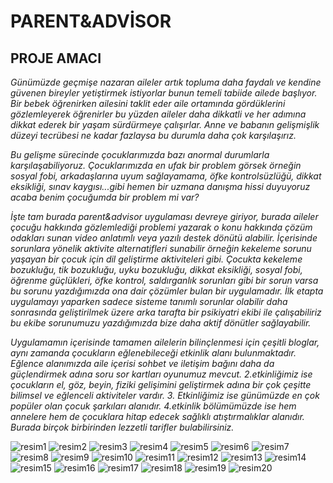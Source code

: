 # PARENT&ADVİSOR 

## PROJE  AMACI

*Günümüzde geçmişe nazaran aileler artık topluma daha faydalı ve kendine güvenen bireyler yetiştirmek istiyorlar bunun temeli tabiide ailede başlıyor. Bir bebek öğrenirken ailesini taklit eder aile ortamında gördüklerini gözlemleyerek öğrenirler bu yüzden aileler daha dikkatli ve her adımına dikkat ederek bir yaşam sürdürmeye çalışırlar. Anne ve babanın gelişmişlik düzeyi tecrübesi ne kadar fazlaysa bu durumla daha çok karşılaşırız.*

*Bu gelişme sürecinde çocuklarımızda bazı anormal durumlarla karşılaşabiliyoruz. Çocuklarımızda en ufak bir problem görsek örneğin sosyal fobi, arkadaşlarına uyum sağlayamama, öfke kontrolsüzlüğü, dikkat eksikliği, sınav kaygısı...gibi hemen bir uzmana danışma hissi duyuyoruz acaba benim çocuğumda bir problem mi var?*

*İşte tam burada parent&advisor uygulaması devreye giriyor, burada aileler çocuğu hakkında gözlemlediği problemi yazarak o konu hakkında çözüm odakları sunan video anlatımlı veya yazılı destek dönütü alabilir. İçerisinde sorunlara yönelik aktivite alternatifleri sunabilir örneğin kekeleme sorunu yaşayan bir çocuk için dil geliştirme aktiviteleri gibi.*
*Çocukta kekeleme bozukluğu, tik bozukluğu, uyku bozukluğu, dikkat eksikliği, sosyal fobi, öğrenme güçlükleri, öfke kontrol, saldırganlık sorunları gibi bir sorun varsa bu sorunu yazdığımızda ona dair çözümler bulan bir uygulamadır. İlk etapta uygulamayı yaparken sadece sisteme tanımlı sorunlar olabilir daha sonrasında geliştirilmek üzere arka tarafta bir psikiyatri ekibi ile çalışabiliriz bu ekibe sorunumuzu yazdığımızda bize daha aktif dönütler sağlayabilir.*

*Uygulamamın içerisinde tamamen ailelerin bilinçlenmesi için çeşitli bloglar, aynı zamanda çocukların eğlenebileceği etkinlik alanı bulunmaktadır. Eğlence alanımızda aile içerisi sohbet ve iletişim bağını daha da güçlendirmek adına soru sor kartları oyunumuz mevcut. 2.etkinliğimiz ise çocukların el, göz, beyin, fiziki gelişimini geliştirmek adına bir çok çeşitte bilimsel ve eğlenceli aktiviteler vardır. 3. Etkinliğimiz ise günümüzde en çok popüler olan çocuk şarkıları alanıdır. 4.etkinlik bölümümüzde ise hem annelere hem de çocuklara hitap edecek sağlıklı atıştırmalıklar alanıdır. Burada birçok birbirinden lezzetli tarifler bulabilirsiniz.*


![resim1](https://github.com/denizyildiz0/MyLoveButikApp/assets/148767810/397d26a9-4b5a-484a-9974-bc4abb1bb399)
![resim2](https://github.com/denizyildiz0/MyLoveButikApp/assets/148767810/b3c2b10f-c6fd-4d84-a168-5dc2713fe6e4)
![resim3](https://github.com/denizyildiz0/MyLoveButikApp/assets/148767810/2212e22c-01e5-44b3-8cfc-e486bde706a6)
![resim4](https://github.com/denizyildiz0/MyLoveButikApp/assets/148767810/49c18f27-2f0c-4b69-b4fd-98c742ae2433)
![resim5](https://github.com/denizyildiz0/MyLoveButikApp/assets/148767810/200b58c2-9aae-46de-b4ce-c664382cd92b)
![resim6](https://github.com/denizyildiz0/MyLoveButikApp/assets/148767810/929db419-1681-4485-ab37-4c1aa22bcc66)
![resim7](https://github.com/denizyildiz0/MyLoveButikApp/assets/148767810/fb00d5f4-56f7-4e4d-8470-027123eb2448)
![resim8](https://github.com/denizyildiz0/MyLoveButikApp/assets/148767810/f5501ebe-37f0-42d1-9969-557e6170a8d5)
![resim9](https://github.com/denizyildiz0/MyLoveButikApp/assets/148767810/ff933c0d-279b-47f9-9f33-6cc0dc152aee)
![resim10](https://github.com/denizyildiz0/MyLoveButikApp/assets/148767810/8bd6b150-3357-42f8-84f8-08d30e21cac8)
![resim11](https://github.com/denizyildiz0/MyLoveButikApp/assets/148767810/17ed04ca-4337-4096-8827-69abac5bf6e6)
![resim12](https://github.com/denizyildiz0/MyLoveButikApp/assets/148767810/beac954e-591c-4c0b-bf8e-b2631f0404f0)
![resim13](https://github.com/denizyildiz0/MyLoveButikApp/assets/148767810/76a437d5-b794-4733-ac96-ef076b1769e9)
![resim14](https://github.com/denizyildiz0/MyLoveButikApp/assets/148767810/cedc4b4f-39b5-484e-ab7c-f5fa47fead15)
![resim15](https://github.com/denizyildiz0/MyLoveButikApp/assets/148767810/58f6f7cc-587b-486e-ab5e-78721a998abd)
![resim16](https://github.com/denizyildiz0/MyLoveButikApp/assets/148767810/53a6de68-08d1-4605-a8ce-a0db6d2633f4)
![resim17](https://github.com/denizyildiz0/MyLoveButikApp/assets/148767810/bfda3a60-d8aa-424c-a836-e99765151148)
![resim18](https://github.com/denizyildiz0/MyLoveButikApp/assets/148767810/9f2d1f81-0981-4dcb-a3a1-7a6df6dc8019)
![resim19](https://github.com/denizyildiz0/MyLoveButikApp/assets/148767810/48ea1740-fc9d-4c7d-94fd-0d42b114fdb6)
![resim20](https://github.com/denizyildiz0/MyLoveButikApp/assets/148767810/1f152ee3-bd01-4419-ad15-143a76169c4e)
